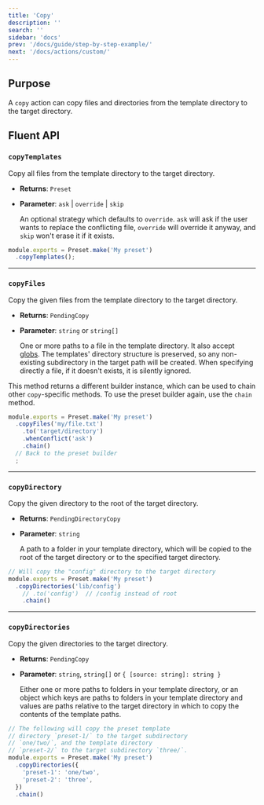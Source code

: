 ```yaml
---
title: 'Copy'
description: ''
search: ''
sidebar: 'docs'
prev: '/docs/guide/step-by-step-example/'
next: '/docs/actions/custom/'
---
```


## Purpose

A `copy` action can copy files and directories from the template directory to the target directory.

## Fluent API

### `copyTemplates`

Copy all files from the template directory to the target directory.

- **Returns**: `Preset`
- **Parameter**: `ask` | `override` | `skip`

  An optional strategy which defaults to `override`. `ask` will ask if the user wants to replace the conflicting file, `override` will override it anyway, and `skip` won't erase it if it exists.

<!--prettier-ignore-->
```js
module.exports = Preset.make('My preset')
  .copyTemplates();
```

---

### `copyFiles`

Copy the given files from the template directory to the target directory.

- **Returns**: `PendingCopy`
- **Parameter**: `string` or `string[]`

  One or more paths to a file in the template directory. It also accept [globs](https://github.com/mrmlnc/fast-glob#faq). The templates' directory structure is preserved, so any non-existing subdirectory in the target path will be created. When specifying directly a file, if it doesn't exists, it is silently ignored.

This method returns a different builder instance, which can be used to chain other `copy`-specific methods. To use the preset builder again, use the `chain` method.

<!--prettier-ignore-->
```js
module.exports = Preset.make('My preset')
  .copyFiles('my/file.txt')
    .to('target/directory')
    .whenConflict('ask')
    .chain()
  // Back to the preset builder
  ;
```

---

### `copyDirectory`

Copy the given directory to the root of the target directory.

- **Returns**: `PendingDirectoryCopy`
- **Parameter**: `string`

  A path to a folder in your template directory, which will be copied to the root of the target directory or to the specified target directory.

<!--prettier-ignore-->
```js
// Will copy the "config" directory to the target directory
module.exports = Preset.make('My preset')
  .copyDirectories('lib/config')
    // .to('config')  // /config instead of root
    .chain()
```

---

### `copyDirectories`

Copy the given directories to the target directory.

- **Returns**: `PendingCopy`
- **Parameter**: `string`, `string[]` or `{ [source: string]: string }`

  Either one or more paths to folders in your template directory, or an object which keys are paths to folders in your template directory and values are paths relative to the target directory in which to copy the contents of the template paths.

<!--prettier-ignore-->
```js
// The following will copy the preset template
// directory `preset-1/` to the target subdirectory
// `one/two/`, and the template directory
// `preset-2/` to the target subdirectory `three/`.
module.exports = Preset.make('My preset')
  .copyDirectories({
    'preset-1': 'one/two',
    'preset-2': 'three',
  })
  .chain()
```
